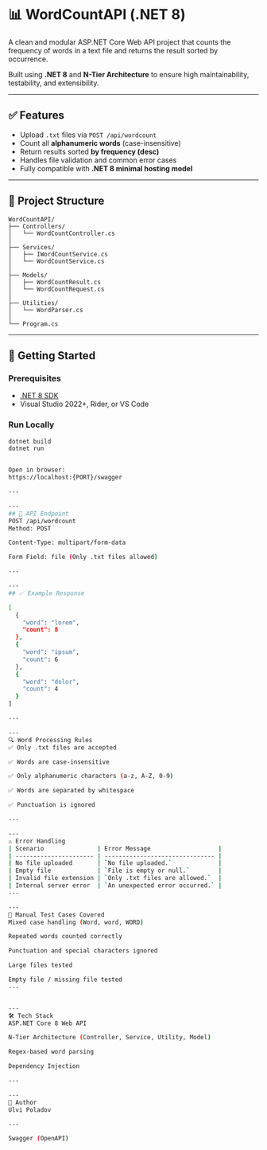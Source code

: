 # 📊 WordCountAPI (.NET 8)

A clean and modular ASP.NET Core Web API project that counts the frequency of words in a text file and returns the result sorted by occurrence.

Built using **.NET 8** and **N-Tier Architecture** to ensure high maintainability, testability, and extensibility.

---

## ✅ Features

- Upload `.txt` files via `POST /api/wordcount`
- Count all **alphanumeric words** (case-insensitive)
- Return results sorted **by frequency (desc)**
- Handles file validation and common error cases
- Fully compatible with **.NET 8 minimal hosting model**

---

## 🧱 Project Structure

```
WordCountAPI/
├── Controllers/
│   └── WordCountController.cs
│
├── Services/
│   ├── IWordCountService.cs
│   └── WordCountService.cs
│
├── Models/
│   ├── WordCountResult.cs
│   └── WordCountRequest.cs
│
├── Utilities/
│   └── WordParser.cs
│
└── Program.cs
```


---

## 🚀 Getting Started

### Prerequisites
- [.NET 8 SDK](https://dotnet.microsoft.com/download/dotnet/8.0)
- Visual Studio 2022+, Rider, or VS Code

### Run Locally

```bash
dotnet build
dotnet run


Open in browser:
https://localhost:{PORT}/swagger

---

---
## 📮 API Endpoint
POST /api/wordcount
Method: POST

Content-Type: multipart/form-data

Form Field: file (Only .txt files allowed)

---

---
## ✅ Example Response

[
  {
    "word": "lorem",
    "count": 8
  },
  {
    "word": "ipsum",
    "count": 6
  },
  {
    "word": "dolor",
    "count": 4
  }
]

---

---
🔍 Word Processing Rules
✅ Only .txt files are accepted

✅ Words are case-insensitive

✅ Only alphanumeric characters (a-z, A-Z, 0-9)

✅ Words are separated by whitespace

✅ Punctuation is ignored

---

---
⚠️ Error Handling
| Scenario               | Error Message                   |
| ---------------------- | ------------------------------- |
| No file uploaded       | `No file uploaded.`             |
| Empty file             | `File is empty or null.`        |
| Invalid file extension | `Only .txt files are allowed.`  |
| Internal server error  | `An unexpected error occurred.` |
---

---
🧪 Manual Test Cases Covered
Mixed case handling (Word, word, WORD)

Repeated words counted correctly

Punctuation and special characters ignored

Large files tested

Empty file / missing file tested
---


---
🛠️ Tech Stack
ASP.NET Core 8 Web API

N-Tier Architecture (Controller, Service, Utility, Model)

Regex-based word parsing

Dependency Injection

---

---
👤 Author
Ulvi Poladov

---

Swagger (OpenAPI)
